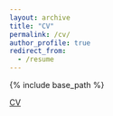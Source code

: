 ```yaml
---
layout: archive
title: "CV"
permalink: /cv/
author_profile: true
redirect_from:
  - /resume
---
```


{% include base_path %}

[CV](https://r-a-lobos.github.io/rmi/files/CV_RLOBOS_jan2021.pdf)
